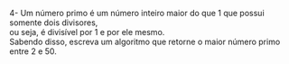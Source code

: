 4- Um número primo é um número inteiro maior do que 1 que possui somente dois divisores,  
ou seja, é divisível por 1 e por ele mesmo.  
Sabendo disso, escreva um algoritmo que retorne o maior número primo entre 2 e 50.  
